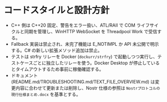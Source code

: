 # コードスタイルと設計方針
- C++ 側は C++20 固定、警告をエラー扱い、ATL/RAII で COM ライフサイクルと同期を管理し、WinHTTP WebSocket を Threadpool Work で受信する。
- Fallback 実装は禁止され、未完了機能は E_NOTIMPL か API 未公開で明示する。C# の新しい拡張メソッド追加は禁止。
- テストは strfry リレーを Docker (`dockurr/strfry`) で起動しつつ実行し、テストケースごとに独立したリレーを使う。Docker Desktop が停止しているとタイムアウトするため事前に稼働確認する。
- ドキュメント (README.md/TROUBLESHOOTING.md/TEXT_FILE_OVERVIEW.md) は変更内容に合わせて更新または削除し、Nostr 仕様の参照は `Nostrプロトコルの現行仕様まとめ.docx` を基準とする。